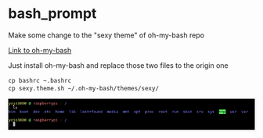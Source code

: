 # bash_prompt

Make some change to the "sexy theme" of oh-my-bash repo

[Link to oh-my-bash](https://github.com/ohmybash/oh-my-bash)

Just install oh-my-bash and replace those two files to the origin one
```
cp bashrc ~.bashrc
cp sexy.theme.sh ~/.oh-my-bash/themes/sexy/
```

![](screen_shot.png)
